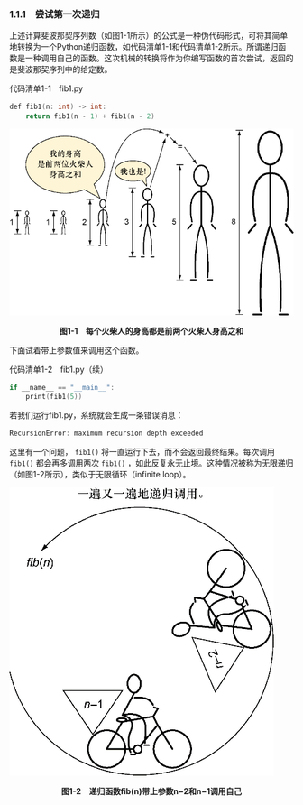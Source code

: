 ### 1.1.1　尝试第一次递归

上述计算斐波那契序列数（如图1-1所示）的公式是一种伪代码形式，可将其简单地转换为一个Python递归函数，如代码清单1-1和代码清单1-2所示。所谓递归函数是一种调用自己的函数。这次机械的转换将作为你编写函数的首次尝试，返回的是斐波那契序列中的给定数。

代码清单1-1　fib1.py

```c
def fib1(n: int) -> int:
    return fib1(n - 1) + fib1(n - 2)

```

![6.png](../images/6.png)
<center class="my_markdown"><b class="my_markdown">图1-1　每个火柴人的身高都是前两个火柴人身高之和</b></center>

下面试着带上参数值来调用这个函数。

代码清单1-2　fib1.py（续）

```c
if __name__ == "__main__":
    print(fib1(5))

```

若我们运行fib1.py，系统就会生成一条错误消息：

```c
RecursionError: maximum recursion depth exceeded
```

这里有一个问题， `fib1()` 将一直运行下去，而不会返回最终结果。每次调用 `fib1()` 都会再多调用两次 `fib1()` ，如此反复永无止境。这种情况被称为无限递归（如图1-2所示），类似于无限循环（infinite loop）。

![7.png](../images/7.png)
<center class="my_markdown"><b class="my_markdown">图1-2　递归函数fib(n)带上参数n−2和n−1调用自己</b></center>

